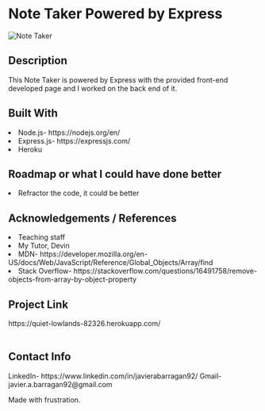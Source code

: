 <h1>Note Taker Powered by Express</h1>

![Note Taker](https://user-images.githubusercontent.com/59591116/75308120-295ff980-5813-11ea-90be-a9db3cedc0bd.gif)

<h2>Description</h2>
 This Note Taker is powered by Express with the provided front-end developed page and I worked on the back end of it.

<h2>Built With</h2>
<li>Node.js- https://nodejs.org/en/ </li>
<li>Express.js- https://expressjs.com/</li>
<li>Heroku</li>

<h2>Roadmap or what I could have done better</h2>
<li>Refractor the code, it could be better</li>

<h2> Acknowledgements / References</h2>
<li>Teaching staff</li>
<li>My Tutor, Devin</li>
<li>MDN- https://developer.mozilla.org/en-US/docs/Web/JavaScript/Reference/Global_Objects/Array/find</li>
<li>Stack Overflow- https://stackoverflow.com/questions/16491758/remove-objects-from-array-by-object-property</li>

<h2>Project Link</h2>
https://quiet-lowlands-82326.herokuapp.com/
<br>
<br>
<h2>Contact Info</h2>
LinkedIn- https://www.linkedin.com/in/javierabarragan92/
Gmail- javier.a.barragan92@gmail.com

Made with frustration.
